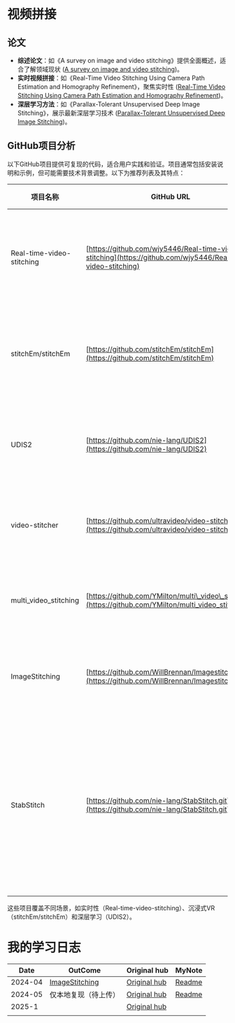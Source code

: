 # 视频拼接

## 论文

* **综述论文**：如《A survey on image and video stitching》提供全面概述，适合了解领域现状 ([A survey on image and video stitching](https://www.sciencedirect.com/science/article/pii/S2096579619300063))。
* **实时视频拼接**：如《Real-Time Video Stitching Using Camera Path Estimation and Homography Refinement》，聚焦实时性 ([Real-Time Video Stitching Using Camera Path Estimation and Homography Refinement](https://www.mdpi.com/2073-8994/10/1/4))。
* **深层学习方法**：如《Parallax-Tolerant Unsupervised Deep Image Stitching》，展示最新深层学习技术 ([Parallax-Tolerant Unsupervised Deep Image Stitching](https://arXiv.org/abs/2302.08207))。

## GitHub项目分析

以下GitHub项目提供可复现的代码，适合用户实践和验证。项目通常包括安装说明和示例，但可能需要技术背景调整。以下为推荐列表及其特点：


| 项目名称                  | GitHub URL                                                                                                   | 描述                                                                       | 适用场景                                                           |
| ------------------------- | ------------------------------------------------------------------------------------------------------------ | -------------------------------------------------------------------------- | ------------------------------------------------------------------ |
| Real-time-video-stitching | [https://github.com/wjy5446/Real-time-video-stitching](https://github.com/wjy5446/Real-time-video-stitching) | 基于2017年论文实现，采用光学流和块匹配优化，适合移动相机实时拼接。         | 实时视频拼接，研究效率优化。                                       |
| stitchEm/stitchEm         | [https://github.com/stitchEm/stitchEm](https://github.com/stitchEm/stitchEm)                                 | 360° VR视频拼接工具，支持实时和后期制作，包含用户指南。                   | 沉浸式VR视频，复杂场景应用。                                       |
| UDIS2                     | [https://github.com/nie-lang/UDIS2](https://github.com/nie-lang/UDIS2)                                       | 实现ICCV 2023论文，深层学习无监督图像拼接，可扩展至视频。                  | 深层学习研究，视差处理。                                           |
| video-stitcher            | [https://github.com/ultravideo/video-stitcher](https://github.com/ultravideo/video-stitcher)                 | 基于OpenCV的实时360视频拼接，适合多流输入。                                | 360视频，工业应用。                                                |
| multi\_video\_stitching   | [https://github.com/YMilton/multi\_video\_stitching](https://github.com/YMilton/multi_video_stitching)       | 多视频实时拼接，包含全局和局部对齐，适合多相机场景。                       | 多相机拼接，研究对齐技术。                                         |
| ImageStitching            | [https://github.com/WillBrennan/Imagestitching](https://github.com/WillBrennan/Imagestitching)               | 从视频生成3D全景，适合高分辨率文档扫描，简单易用。                         | 视频到全景，初学者实践。                                           |
| StabStitch                | [https://github.com/nie-lang/StabStitch.git](https://github.com/nie-lang/StabStitch.git)                     | StabStitch是一个前沿的视频拼接工具，特别适合研究无监督学习和在线处理的学者 | 专注于无监督在线视频拼接，旨在消除拼接视频中非重叠区域的抖动问题。 |

这些项目覆盖不同场景，如实时性（Real-time-video-stitching）、沉浸式VR（stitchEm/stitchEm）和深层学习（UDIS2）。

# 我的学习日志


| Date    | OutCome                                                | Original hub                                                  | MyNote                                            |
| ------- | ------------------------------------------------------ | ------------------------------------------------------------- | ------------------------------------------------- |
| 2024-04 | [ImageStitching](./Video-Splice/ImageStitching-master) | [Original hub](https://github.com/WillBrennan/Imagestitching) | [Readme](./Video-Splice/ImageStitching/readme.md) |
| 2024-05 | 仅本地复现（待上传）                                   | [Original hub](https://github.com/nie-lang/UDIS2)             | [Readme](Video-Splice/UDIS2-note/README.md)       |
| 2025-1  |                                                        | [Original hub](https://github.com/nie-lang/StabStitch.git)    |                                                   |
|         |                                                        |                                                               |                                                   |

